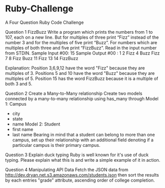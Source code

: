 Ruby-Challenge
==============

A Four Question Ruby Code Challenge

Question 1
FizzBuzz
Write a program which prints the numbers from 1 to 107, each on a new line. But for multiples of three 
print “Fizz” instead of the number 3 and for the multiples of five print “Buzz”.  For numbers which are 
multiples of both three and five print “FizzBuzz”. Read in the input number from STDIN.
Sample Input #00:
15
Sample Output #00 :
1
2
Fizz
4
Buzz
Fizz
7
8
Fizz
Buzz
11
Fizz
13
14
FizzBuzz

Explanation:
Position 3,6,9,12 have the word "Fizz" because they are multiples of 3.
Positions 5 and 10 have the word "Buzz" because they are multiples of 5.
Position 15 has the word FizzBuzz because it is a multiple of both 3 and 5.


Question 2
Create a Many-to-Many relationship
Create two models connected by a many-to-many relationship using has_many through
Model 1: Campus
 - city
 - state
 - name
Model 2: Student
 - first name
 - last name
Bearing in mind that a student can belong to more than one campus, set up their relationship with an 
additional field denoting if a particular campus is their primary campus.

Question 3
Explain duck typing
Ruby is well known for it's use of duck typing. Please explain what this is and write a simple example of it in action.

Question 4
Manipulating API Data
Fetch the JSON data from http://dev.dryan.net.s3.amazonaws.com/students.json then sort the results by 
each entries "grade" attribute, ascending order of college completion.
